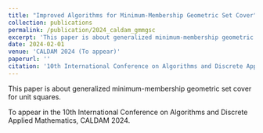 ```yaml
---
title: "Improved Algorithms for Minimum-Membership Geometric Set Cover"
collection: publications
permalink: /publication/2024_caldam_gmmgsc
excerpt: 'This paper is about generalized minimum-membership geometric set cover for unit squares.'
date: 2024-02-01
venue: 'CALDAM 2024 (To appear)'
paperurl: ''
citation: '10th International Conference on Algorithms and Discrete Applied Mathametics'
---
```

This paper is about generalized minimum-membership geometric set cover for unit squares.

To appear in the 10th International Conference on Algorithms and Discrete Applied Mathematics, CALDAM 2024.
